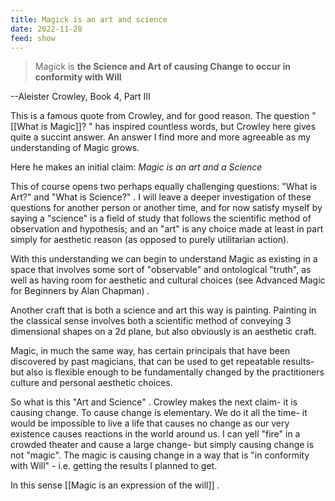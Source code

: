```yaml
---
title: Magick is an art and science
date: 2022-11-28
feed: show
---
```



>Magick is **the Science and Art of causing Change to occur in conformity with Will**

--Aleister Crowley, Book 4, Part III

This is a famous quote from Crowley, and for good reason. The question "[[What is Magic]]? " has inspired countless words, but Crowley here gives quite a succint answer. An answer I find more and more agreeable as my understanding of Magic grows.

Here he makes an initial claim:
*Magic is an art and a Science*

This of course opens two perhaps equally challenging questions: "What is Art?" and "What is Science?" . I will leave a deeper investigation of these questions for another person or another time, and for now satisfy myself by saying a "science" is a field of study that follows the scientific method of observation and hypothesis; and an "art" is any choice made at least in part simply for aesthetic reason (as opposed to purely utilitarian action).

With this understanding we can begin to understand Magic as existing in a space that involves some sort of "observable" and ontological "truth", as well as having room for aesthetic and cultural choices (see Advanced Magic for Beginners by Alan Chapman) . 

Another craft that is both a science and art this way is painting. Painting in the classical sense involves both a scientific method of conveying 3 dimensional shapes on a 2d plane, but also obviously is an aesthetic craft.

Magic, in much the same way, has certain principals that have been discovered by past magicians, that can be used to get repeatable results- but also is flexible enough to be fundamentally changed by the practitioners culture and personal aesthetic choices. 

So what is this "Art and Science" . Crowley makes the next claim- it is causing change.
To cause change is elementary. We do it all the time- it would be impossible to live a life that causes no change as our very existence causes reactions in the world around us. I can yell "fire" in a crowded theater and cause a large change- but simply causing change is not "magic". The magic is causing change in a way that is "in conformity with Will" - i.e. getting the results I planned to get. 

In this sense [[Magic is an expression of the will]] .